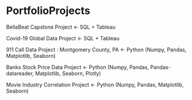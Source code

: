 # PortfolioProjects

BellaBeat Capstone Project <- SQL + Tableau

Covid-19 Global Data Project <- SQL + Tableau

911 Call Data Project : Montgomery County, PA <- Python (Numpy, Pandas, Matplotlib, Seaborn)

Banks Stock Price Data Project <- Python (Numpy, Pandas, Pandas-datareader, Matplotlib, Seaborn, Plotly)

Movie Industry Correlation Project <- Python (Numpy, Pandas, Matplotlib, Seaborn)
